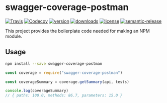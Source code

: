 # swagger-coverage-postman

[![Travis](https://img.shields.io/travis/abelmokadem/swagger-coverage-postman.svg?style=flat-square)](https://travis-ci.org/abelmokadem/swagger-coverage-postman)
[![Codecov](https://img.shields.io/codecov/c/github/abelmokadem/swagger-coverage-postman.svg?style=flat-square)](https://codecov.io/gh/abelmokadem/swagger-coverage-postman)
[![version](https://img.shields.io/npm/v/swagger-coverage-postman.svg?style=flat-square)](http://npm.im/swagger-coverage-postman)
[![downloads](https://img.shields.io/npm/dm/swagger-coverage-postman.svg?style=flat-square)](http://npm-stat.com/charts.html?package=swagger-coverage-postman&from=2016-01-01)
[![license](https://img.shields.io/github/license/mashape/apistatus.svg?style=flat-square)](http://opensource.org/licenses/MIT)
[![semantic-release](https://img.shields.io/badge/%20%20%F0%9F%93%A6%F0%9F%9A%80-semantic--release-e10079.svg?style=flat-square)](https://github.com/semantic-release/semantic-release)


This project provides the boilerplate code needed for making an NPM module.

## Usage

```bash
npm install --save swagger-coverage-postman
```

```javascript
const coverage = require("swagger-coverage-postman")

const coverageSummary = coverage.getSummary(api, tests)

console.log(coverageSummary)
// { paths: 100.0, methods: 86.7, parameters: 15.0 }
```
